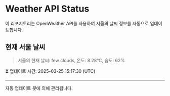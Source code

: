 
# Weather API Status

이 리포지토리는 OpenWeather API를 사용하여 서울의 날씨 정보를 자동으로 업데이트합니다.

## 현재 서울 날씨
> 서울의 현재 날씨: few clouds, 온도: 8.28°C, 습도: 62%

⏳ 업데이트 시간: 2025-03-25 15:17:30 (UTC)

---
자동 업데이트 봇에 의해 관리됩니다.
